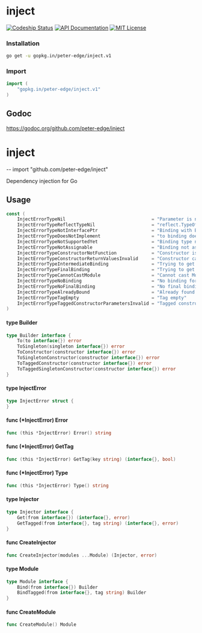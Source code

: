inject
======

[![Codeship Status](http://img.shields.io/codeship/34b974b0-6dfa-0132-51b4-66f2bf861e14/master.svg?style=flat-square)](https://codeship.com/projects/54288)
[![API Documentation](http://img.shields.io/badge/api-Godoc-blue.svg?style=flat-square)](https://godoc.org/github.com/peter-edge/inject)
[![MIT License](http://img.shields.io/badge/license-MIT-blue.svg?style=flat-square)](https://github.com/peter-edge/inject/blob/master/LICENSE)

### Installation
```bash
go get -u gopkg.in/peter-edge/inject.v1
```

### Import
```go
import (
    "gopkg.in/peter-edge/inject.v1"
)
```

## Godoc

https://godoc.org/github.com/peter-edge/inject

# inject
--
    import "github.com/peter-edge/inject"

Dependency injection for Go

## Usage

```go
const (
	InjectErrorTypeNil                                = "Parameter is nil"
	InjectErrorTypeReflectTypeNil                     = "reflect.TypeOf() returns nil"
	InjectErrorTypeNotInterfacePtr                    = "Binding with Binder.ToType() and from is not an interface pointer"
	InjectErrorTypeDoesNotImplement                   = "to binding does not implement from binding"
	InjectErrorTypeNotSupportedYet                    = "Binding type not supported yet, feel free to help!"
	InjectErrorTypeNotAssignable                      = "Binding not assignable"
	InjectErrorTypeConstructorNotFunction             = "Constructor is not a function"
	InjectErrorTypeConstructorReturnValuesInvalid     = "Constructor can only have two return values, the first providing the value, the second being an error"
	InjectErrorTypeIntermediateBinding                = "Trying to get for an intermediate binding"
	InjectErrorTypeFinalBinding                       = "Trying to get bindingKey for a final binding"
	InjectErrorTypeCannotCastModule                   = "Cannot cast Module to internal module type"
	InjectErrorTypeNoBinding                          = "No binding for binding key"
	InjectErrorTypeNoFinalBinding                     = "No final binding for binding key"
	InjectErrorTypeAlreadyBound                       = "Already found a binding for this binding key"
	InjectErrorTypeTagEmpty                           = "Tag empty"
	InjectErrorTypeTaggedConstructorParametersInvalid = "Tagged constructor must have one anonymous struct parameter"
)
```

#### type Builder

```go
type Builder interface {
	To(to interface{}) error
	ToSingleton(singleton interface{}) error
	ToConstructor(constructor interface{}) error
	ToSingletonConstructor(constructor interface{}) error
	ToTaggedConstructor(constructor interface{}) error
	ToTaggedSingletonConstructor(constructor interface{}) error
}
```


#### type InjectError

```go
type InjectError struct {
}
```


#### func (*InjectError) Error

```go
func (this *InjectError) Error() string
```

#### func (*InjectError) GetTag

```go
func (this *InjectError) GetTag(key string) (interface{}, bool)
```

#### func (*InjectError) Type

```go
func (this *InjectError) Type() string
```

#### type Injector

```go
type Injector interface {
	Get(from interface{}) (interface{}, error)
	GetTagged(from interface{}, tag string) (interface{}, error)
}
```


#### func  CreateInjector

```go
func CreateInjector(modules ...Module) (Injector, error)
```

#### type Module

```go
type Module interface {
	Bind(from interface{}) Builder
	BindTagged(from interface{}, tag string) Builder
}
```


#### func  CreateModule

```go
func CreateModule() Module
```
